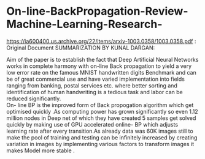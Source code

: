 # On-line-BackPropagation-Review-Machine-Learning-Research-
https://ia600400.us.archive.org/22/items/arxiv-1003.0358/1003.0358.pdf : Original Document
SUMMARIZATION BY KUNAL DARGAN:

Aim of the paper is to establish the fact that Deep Artificial Neural Networks works in complete harmony with on-line Back propagation to yield a very low error rate on the famous MNIST handwritten digits Benchmark and can be of great commercial use and have varied implementation into fields ranging from banking, postal services etc. where better sorting and identification of human handwriting is a tedious task and labor can be reduced significantly.  
On- line BP is the improved form of Back propogation algorithm which get optimised quickly .As computing power has grown significantly so even 1.12 million nodes in Deep net of which they have created 5 samples get solved quickly by making use of GPU accelerated online- BP which adjusts learning rate after every transition.As already data was 60K images still to make the pool of training and testing can be infinitely increased by creating variation in images by implementing various factors to transform images it makes Model more stable .
